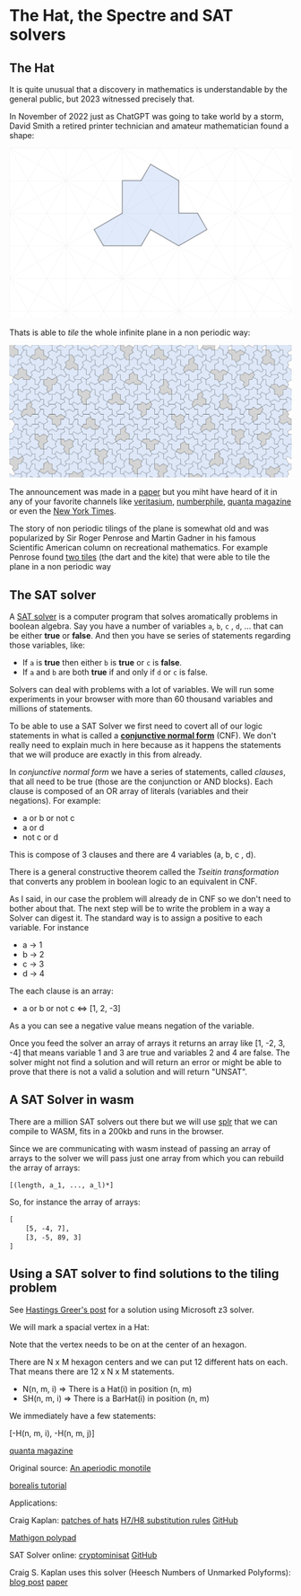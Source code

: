 # The Hat, the Spectre and SAT solvers

## The Hat

It is quite unusual that a discovery in mathematics is understandable by the general public, but 2023 witnessed precisely that.

In November of 2022 just as ChatGPT was going to take world by a storm, David Smith a retired printer technician and amateur mathematician found a shape:

![the hat](images/hat.png)

Thats is able to _tile_ the whole infinite plane in a non periodic way:

![tilling](images/simple-tilling.png)

The announcement was made in a [paper](https://arxiv.org/abs/2303.10798) but you miht have heard of it in any of your favorite channels like [veritasium](https://www.youtube.com/watch?v=48sCx-wBs34), [numberphile](https://www.youtube.com/watch?v=_ZS3Oqg1AX0), 
[quanta magazine](https://www.quantamagazine.org/hobbyist-finds-maths-elusive-einstein-tile-20230404/) or even the 
[New York Times](https://www.nytimes.com/2023/03/28/science/mathematics-tiling-einstein.html).

The story of non periodic tilings of the plane is somewhat old and was popularized by Sir Roger Penrose and Martin Gadner in his famous Scientific American column on recreational mathematics. For example Penrose found [two tiles](https://en.wikipedia.org/wiki/Penrose_tiling) (the dart and the kite) that were able to tile the plane in a non periodic way



## The SAT solver

A [SAT solver](https://en.wikipedia.org/wiki/SAT_solver) is a computer program that solves aromatically problems in boolean algebra. Say you have a number of variables `a`, `b`, `c` , `d`, ... that can be either **true** or **false**. And then you have se series of statements regarding those variables, like:

* If `a` is **true** then either `b` is **true** or `c` is **false**.
* If `a` and `b` are both **true** if and only if `d` or `c` is false.

Solvers can deal with problems with a lot of variables. We will run some experiments in your browser with more than 60 thousand variables and millions of statements.

To be able to use a SAT Solver we first need to covert all of our logic statements in what is called a **[conjunctive normal form](https://en.wikipedia.org/wiki/Conjunctive_normal_form)** (CNF). We don't really need to explain much in here because as it happens the statements that we will produce are exactly in this from already.

In _conjunctive normal form_ we have a series of statements, called _clauses_, that all need to be true (those are the conjunction or AND blocks). Each clause is composed of an OR array of literals (variables and their negations). For example:

* a or b or not c
* a or d
* not c or d

This is compose of 3 clauses and there are 4 variables (a, b, c , d).

There is a general constructive theorem called the _Tseitin transformation_ that converts any problem in boolean logic to an equivalent in CNF.

As I said, in our case the problem will already de in CNF so we don't need to bother about that. The next step will be to write the problem in a way a Solver can digest it. The standard way is to assign a positive to each variable. For instance

* a -> 1
* b -> 2
* c -> 3
* d -> 4

The each clause is an array:

* a or b or not c <=> [1, 2, -3]

As a you can see a negative value means negation of the variable.

Once you feed the solver an array of arrays it returns an array like [1, -2, 3, -4] that means variable 1 and 3 are true and variables 2 and 4 are false. The solver might not find a solution and will return an error or might be able to prove that there is not a valid a solution and will return "UNSAT".

## A SAT Solver in wasm

There are a million SAT solvers out there but we will use [splr](https://github.com/shnarazk/splr) that we can compile to WASM, fits in a  200kb and runs in the browser.

Since we are communicating with wasm instead of passing an array of arrays to the solver we will pass just one array from which you can rebuild the array of arrays:

```
[(length, a_1, ..., a_l)*]
```

So, for instance the array of arrays:

```
[
    [5, -4, 7],
    [3, -5, 89, 3]
]
```

## Using a SAT solver to find solutions to the tiling problem
See [Hastings Greer's post](https://www.hgreer.com/HatTile/) for a solution using Microsoft z3 solver. 

We will mark a spacial vertex in a Hat:

Note that the vertex needs to be on at the center of an hexagon.

There are N x M hexagon centers and we can put 12 different hats on each. That means there are 12 x N x M statements.

* N(n, m, i) => There is a Hat(i) in position (n, m)
* SH(n, m, i) => There is a BarHat(i) in position (n, m)

We immediately have a few statements:

[-H(n, m, i), -H(n, m, j)]




[quanta magazine](https://www.quantamagazine.org/math-that-goes-on-forever-but-never-repeats-20230523/)


Original source:
[An aperiodic monotile](https://cs.uwaterloo.ca/~csk/hat/)


[borealis tutorial](https://www.borealisai.com/research-blogs/tutorial-9-sat-solvers-i-introduction-and-applications/)


Applications:

Craig Kaplan:
[patches of hats](https://cs.uwaterloo.ca/~csk/hat/app.html)
[H7/H8 substitution rules](https://cs.uwaterloo.ca/~csk/hat/h7h8.html)
[GitHub](https://github.com/isohedral/hatviz)


[Mathigon polypad](https://mathigon.org/polypad/8kVqVH2Mor6JTQ)


SAT Solver online:
[cryptominisat](https://msoos.github.io/cryptominisat_web/)
[GitHub](https://github.com/msoos/cryptominisat)

Craig S. Kaplan uses this solver (Heesch Numbers of Unmarked Polyforms):
[blog post](https://isohedral.ca/heesch-numbers-of-unmarked-polyforms/)
[paper](https://arxiv.org/pdf/2105.09438.pdf)
